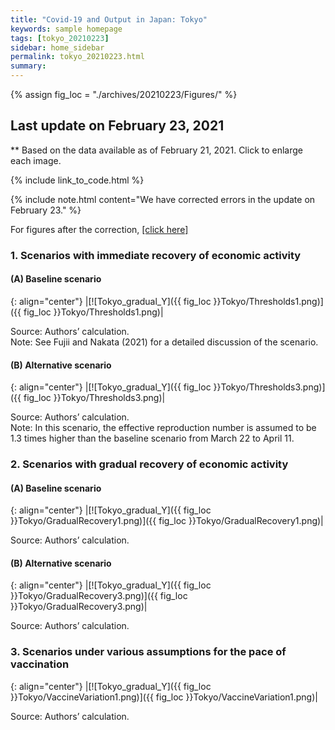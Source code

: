 ```yaml
---
title: "Covid-19 and Output in Japan: Tokyo"
keywords: sample homepage
tags: [tokyo_20210223]
sidebar: home_sidebar
permalink: tokyo_20210223.html
summary:
---
```


{% assign fig_loc = "./archives/20210223/Figures/" %}

## Last update on February 23, 2021
** Based on the data available as of February 21, 2021. Click to enlarge each image.

{% include link_to_code.html %}

{% include note.html content="We have corrected errors in the update on February 23." %}

For figures after the correction, [[click here]](./tokyo_20210225.html)

<!-- {% include link_to_others.html text='Link to other Tokyo pages:' tag='tokyo' %} -->

### 1. Scenarios with immediate recovery of economic activity

#### (A) Baseline scenario

{: align="center"}
|[![Tokyo_gradual_Y]({{ fig_loc }}Tokyo/Thresholds1.png)]({{ fig_loc }}Tokyo/Thresholds1.png)|

Source: Authors’ calculation. <br>
Note:	See Fujii and Nakata (2021) for a detailed discussion of the scenario.

#### (B) Alternative scenario

{: align="center"}
|[![Tokyo_gradual_Y]({{ fig_loc }}Tokyo/Thresholds3.png)]({{ fig_loc }}Tokyo/Thresholds3.png)|

Source: Authors’ calculation. <br>
Note: In this scenario, the effective reproduction number is assumed to be 1.3 times higher than the baseline scenario from March 22 to April 11.

### 2. Scenarios with gradual recovery of economic activity

#### (A) Baseline scenario

{: align="center"}
|[![Tokyo_gradual_Y]({{ fig_loc }}Tokyo/GradualRecovery1.png)]({{ fig_loc }}Tokyo/GradualRecovery1.png)|

Source: Authors’ calculation.

#### (B) Alternative scenario

{: align="center"}
|[![Tokyo_gradual_Y]({{ fig_loc }}Tokyo/GradualRecovery3.png)]({{ fig_loc }}Tokyo/GradualRecovery3.png)|

Source: Authors’ calculation.


### 3. Scenarios under various assumptions for the pace of vaccination

{: align="center"}
|[![Tokyo_gradual_Y]({{ fig_loc }}Tokyo/VaccineVariation1.png)]({{ fig_loc }}Tokyo/VaccineVariation1.png)|

Source: Authors’ calculation.
